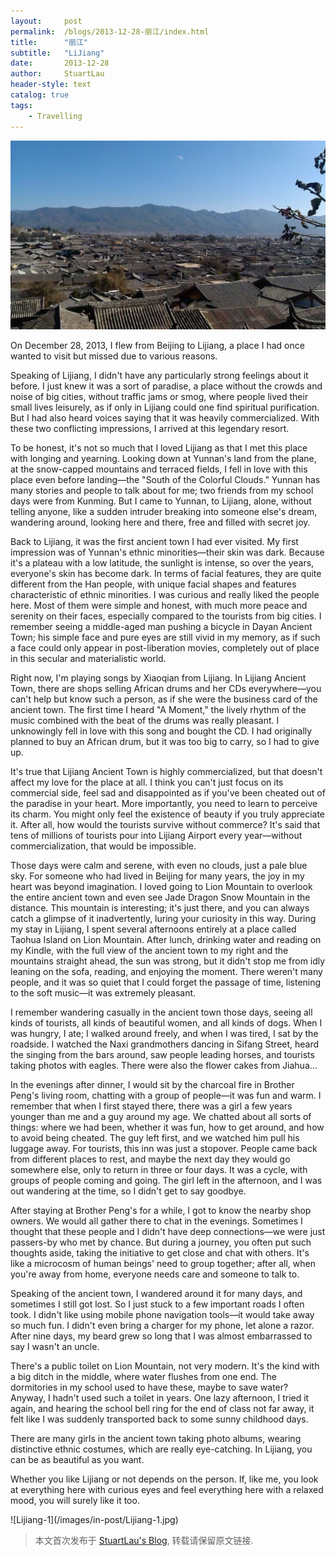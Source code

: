 ```yaml
---
layout:     post
permalink:  /blogs/2013-12-28-丽江/index.html
title:      "丽江"
subtitle:   "LiJiang"
date:       2013-12-28
author:     StuartLau
header-style: text
catalog: true
tags:
    - Travelling
---
```

![Lijiang-0](/images/in-post/Lijiang-0.jpg)
<p>
On December 28, 2013, I flew from Beijing to Lijiang, a place I had once wanted to visit but missed due to various reasons.
<p>
Speaking of Lijiang, I didn't have any particularly strong feelings about it before. I just knew it was a sort of paradise, a place without the crowds and noise of big cities, without traffic jams or smog, where people lived their small lives leisurely, as if only in Lijiang could one find spiritual purification. But I had also heard voices saying that it was heavily commercialized. With these two conflicting impressions, I arrived at this legendary resort.
<p>
To be honest, it's not so much that I loved Lijiang as that I met this place with longing and yearning. Looking down at Yunnan's land from the plane, at the snow-capped mountains and terraced fields, I fell in love with this place even before landing—the "South of the Colorful Clouds." Yunnan has many stories and people to talk about for me; two friends from my school days were from Kunming. But I came to Yunnan, to Lijiang, alone, without telling anyone, like a sudden intruder breaking into someone else's dream, wandering around, looking here and there, free and filled with secret joy.
<p>
Back to Lijiang, it was the first ancient town I had ever visited. My first impression was of Yunnan's ethnic minorities—their skin was dark. Because it's a plateau with a low latitude, the sunlight is intense, so over the years, everyone's skin has become dark. In terms of facial features, they are quite different from the Han people, with unique facial shapes and features characteristic of ethnic minorities. I was curious and really liked the people here. Most of them were simple and honest, with much more peace and serenity on their faces, especially compared to the tourists from big cities. I remember seeing a middle-aged man pushing a bicycle in Dayan Ancient Town; his simple face and pure eyes are still vivid in my memory, as if such a face could only appear in post-liberation movies, completely out of place in this secular and materialistic world.
<p>
Right now, I'm playing songs by Xiaoqian from Lijiang. In Lijiang Ancient Town, there are shops selling African drums and her CDs everywhere—you can't help but know such a person, as if she were the business card of the ancient town. The first time I heard "A Moment," the lively rhythm of the music combined with the beat of the drums was really pleasant. I unknowingly fell in love with this song and bought the CD. I had originally planned to buy an African drum, but it was too big to carry, so I had to give up.
<p>
It's true that Lijiang Ancient Town is highly commercialized, but that doesn't affect my love for the place at all. I think you can't just focus on its commercial side, feel sad and disappointed as if you've been cheated out of the paradise in your heart. More importantly, you need to learn to perceive its charm. You might only feel the existence of beauty if you truly appreciate it. After all, how would the tourists survive without commerce? It's said that tens of millions of tourists pour into Lijiang Airport every year—without commercialization, that would be impossible.
<p>
Those days were calm and serene, with even no clouds, just a pale blue sky. For someone who had lived in Beijing for many years, the joy in my heart was beyond imagination. I loved going to Lion Mountain to overlook the entire ancient town and even see Jade Dragon Snow Mountain in the distance. This mountain is interesting; it's just there, and you can always catch a glimpse of it inadvertently, luring your curiosity in this way. During my stay in Lijiang, I spent several afternoons entirely at a place called Taohua Island on Lion Mountain. After lunch, drinking water and reading on my Kindle, with the full view of the ancient town to my right and the mountains straight ahead, the sun was strong, but it didn't stop me from idly leaning on the sofa, reading, and enjoying the moment. There weren't many people, and it was so quiet that I could forget the passage of time, listening to the soft music—it was extremely pleasant.
<p>
I remember wandering casually in the ancient town those days, seeing all kinds of tourists, all kinds of beautiful women, and all kinds of dogs. When I was hungry, I ate; I walked around freely, and when I was tired, I sat by the roadside. I watched the Naxi grandmothers dancing in Sifang Street, heard the singing from the bars around, saw people leading horses, and tourists taking photos with eagles. There were also the flower cakes from Jiahua...
<p>
In the evenings after dinner, I would sit by the charcoal fire in Brother Peng's living room, chatting with a group of people—it was fun and warm. I remember that when I first stayed there, there was a girl a few years younger than me and a guy around my age. We chatted about all sorts of things: where we had been, whether it was fun, how to get around, and how to avoid being cheated. The guy left first, and we watched him pull his luggage away. For tourists, this inn was just a stopover. People came back from different places to rest, and maybe the next day they would go somewhere else, only to return in three or four days. It was a cycle, with groups of people coming and going. The girl left in the afternoon, and I was out wandering at the time, so I didn't get to say goodbye.
<p>
After staying at Brother Peng's for a while, I got to know the nearby shop owners. We would all gather there to chat in the evenings. Sometimes I thought that these people and I didn't have deep connections—we were just passers-by who met by chance. But during a journey, you often put such thoughts aside, taking the initiative to get close and chat with others. It's like a microcosm of human beings' need to group together; after all, when you're away from home, everyone needs care and someone to talk to.
<p>
Speaking of the ancient town, I wandered around it for many days, and sometimes I still got lost. So I just stuck to a few important roads I often took. I didn't like using mobile phone navigation tools—it would take away so much fun. I didn't even bring a charger for my phone, let alone a razor. After nine days, my beard grew so long that I was almost embarrassed to say I wasn't an uncle.
<p>
There's a public toilet on Lion Mountain, not very modern. It's the kind with a big ditch in the middle, where water flushes from one end. The dormitories in my school used to have these, maybe to save water? Anyway, I hadn't used such a toilet in years. One lazy afternoon, I tried it again, and hearing the school bell ring for the end of class not far away, it felt like I was suddenly transported back to some sunny childhood days.
<p>
There are many girls in the ancient town taking photo albums, wearing distinctive ethnic costumes, which are really eye-catching. In Lijiang, you can be as beautiful as you want.
<p>
Whether you like Lijiang or not depends on the person. If, like me, you look at everything here with curious eyes and feel everything here with a relaxed mood, you will surely like it too.
<p>
![Lijiang-1](/images/in-post/Lijiang-1.jpg)

> 本文首次发布于 [StuartLau's Blog](https://stuartlau.github.io), 转载请保留原文链接.

